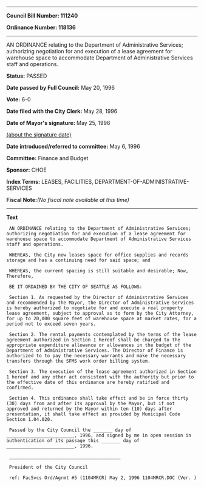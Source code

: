 

********

**Council Bill Number: 111240**
   
**Ordinance Number: 118136**
********

 AN ORDINANCE relating to the Department of Administrative Services; authorizing negotiation for and execution of a lease agreement for warehouse space to accommodate Department of Administrative Services staff and operations.

**Status:** PASSED
   
**Date passed by Full Council:** May 20, 1996
   
**Vote:** 6-0
   
**Date filed with the City Clerk:** May 28, 1996
   
**Date of Mayor's signature:** May 25, 1996
   
[(about the signature date)](/~public/approvaldate.htm)
   
   
   
**Date introduced/referred to committee:** May 6, 1996
   
**Committee:** Finance and Budget
   
**Sponsor:** CHOE
   
   
**Index Terms:** LEASES, FACILITIES, DEPARTMENT-OF-ADMINISTRATIVE-SERVICES

**Fiscal Note:**_(No fiscal note available at this time)_

********

**Text**
   
```
 AN ORDINANCE relating to the Department of Administrative Services; authorizing negotiation for and execution of a lease agreement for warehouse space to accommodate Department of Administrative Services staff and operations.

 WHEREAS, the City now leases space for office supplies and records storage and has a continuing need for said space; and

 WHEREAS, the current spacing is still suitable and desirable; Now, Therefore,

 BE IT ORDAINED BY THE CITY OF SEATTLE AS FOLLOWS:

 Section 1. As requested by the Director of Administrative Services and recommended by the Mayor, the Director of Administrative Services is hereby authorized to negotiate for and execute a real property lease agreement, subject to approval as to form by the City Attorney, for up to 20,000 square feet of warehouse space at market rates, for a period not to exceed seven years.

 Section 2. The rental payments contemplated by the terms of the lease agreement authorized in Section 1 hereof shall be charged to the appropriate expenditure allowance or allowances in the budget of the Department of Administrative Services. The Director of Finance is authorized to to pay the necessary warrants and make the necessary transfers through the SFMS work order billing system.

 Section 3. The execution of the lease agreement authorized in Section 1 hereof and any other act consistent with the authority but prior to the effective date of this ordinance are hereby ratified and confirmed.

 Section 4. This ordinance shall take effect and be in force thirty (30) days from and after its approval by the Mayor, but if not approved and returned by the Mayor within ten (10) days after presentation, it shall take effect as provided by Municipal Code Section 1.04.020.

 Passed by the City Council the _______ day of _________________________, 1996, and signed by me in open session in authentication of its passage this _______ day of _________________________, 1996.

 _________________________________________

 President of the City Council

 ref: FacSvcs Ord/Agrmt #5 (1104MRCR) May 2, 1996 1104MRCR.DOC (Ver. )

```
